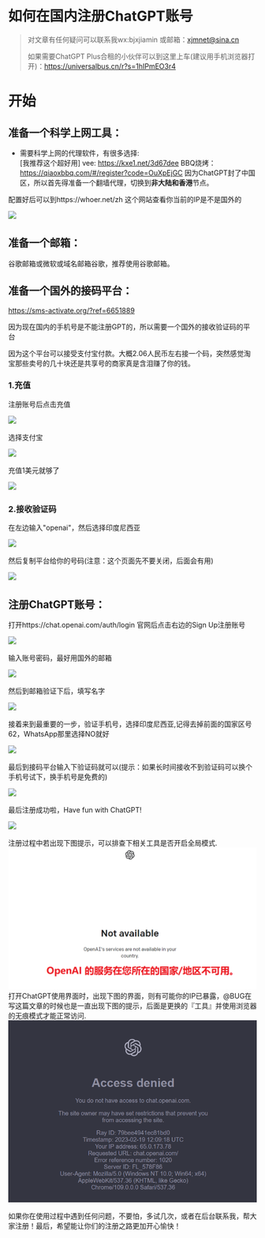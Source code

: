 # 如何在国内注册ChatGPT账号

> 对文章有任何疑问可以联系我wx:bjxjiamin 或邮箱：xjmnet@sina.cn
>
> 如果需要ChatGPT Plus合租的小伙伴可以到这里上车(建议用手机浏览器打开)：https://universalbus.cn/r?s=1hIPmEO3r4

# 开始

## 准备一个科学上网工具：
- 需要科学上网的代理软件，有很多选择:<br>
[我推荐这个超好用] vee: https://kxe1.net/3d67dee
BBQ烧烤：https://qiaoxbbq.com/#/register?code=OuXpEjGC
因为ChatGPT封了中国区，所以首先得准备一个翻墙代理，切换到**非大陆和香港**节点。

配置好后可以到https://whoer.net/zh 这个网站查看你当前的IP是不是国外的

![](./images/proxy.png)

## 准备一个邮箱：
谷歌邮箱或微软或域名邮箱谷歌，推荐使用谷歌邮箱。


## 准备一个国外的接码平台：

https://sms-activate.org/?ref=6651889

因为现在国内的手机号是不能注册GPT的，所以需要一个国外的接收验证码的平台

因为这个平台可以接受支付宝付款。大概2.06人民币左右接一个码，突然感觉淘宝那些卖号的几十块还是共享号的商家真是含泪赚了你的钱。

### 1.充值

注册账号后点击充值

![](./images/sms-1.png)

选择支付宝

![](./images/sms-2.png)

充值1美元就够了

![](./images/sms-3.png)



### 2.接收验证码

在左边输入"openai"，然后选择印度尼西亚

![](./images/sms-4.png)

然后复制平台给你的号码(注意：这个页面先不要关闭，后面会有用)

![](./images/sms-5.png)



## 注册ChatGPT账号：

打开https://chat.openai.com/auth/login 官网后点击右边的Sign Up注册账号

![](./images/chatgpt-signup.png)

输入账号密码，最好用国外的邮箱

![](./images/chatgpt-acoount.png)

然后到邮箱验证下后，填写名字

![](./images/chatgpt-name.png)

接着来到最重要的一步，验证手机号，选择印度尼西亚,记得去掉前面的国家区号62，WhatsApp那里选择NO就好

![](./images/chatgpt-number.png)

最后到接码平台输入下验证码就可以(提示：如果长时间接收不到验证码可以换个手机号试下，换手机号是免费的)

![](./images/acceptnumber.png)

最后注册成功啦，Have fun with ChatGPT!

![](./images/chatgpt-homepage.png)

注册过程中若出现下图提示，可以排查下相关工具是否开启全局模式.
![](./images/2a6ab91b-d20e-47ef-a2a5-4ed192bd9db4.png)
打开ChatGPT使用界面时，出现下图的界面，则有可能你的IP已暴露，@BUG在写这篇文章的时候也是一直出现下图的提示，后面是更换的『工具』并使用浏览器的无痕模式才能正常访问.
![](./images/dab2d1e5-7b22-400d-b18c-d19ea4db9d0b.png)

如果你在使用过程中遇到任何问题，不要怕，多试几次，或者在后台联系我，帮大家注册！最后，希望能让你们的注册之路更加开心愉快！

